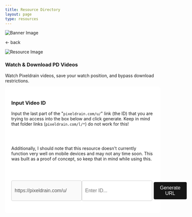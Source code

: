```yaml
---
title: Resource Directory
layout: page
type: resources
---
```

<style>
    hr.has-background-black {
        display: none;
    }

    h1.title {
        display: none;
    }
</style>
<link rel="stylesheet" href="https://api.scyted.tv/v1/wave-development/dashboard/scytedtv-resources.css">
<link rel="stylesheet" href="https://api.scyted.tv/v1/wave-development/dashboard/mobile-lock.css">
<body>

<!-- <div class="mobile-error">
  <div id="error-message" style="color: red;">
    ScytedTV Resources isn't currently available to mobile users at this time.
  </div>
</div> -->

<div class="banner">
    <img src="https://cdn.scyted.tv/website-assets/resource-portal/banner.jpg" alt="Banner Image" class="banner-image">
  </div>

<div class="resource-container">
  
  <div class="resource-wrapper">
  
  <div class="resource-back" onclick="backButton()"><p>← back</p></div>

  <div class="resource-info-box">
    <img src="https://cdn.scyted.tv/website-assets/resource-portal/logos/pixeldrain.jpg" alt="Resource Image" class="resource-image">
    <h3>Watch & Download PD Videos</h3>
    Watch Pixeldrain videos, save your watch position, and bypass download restrictions.<br>
  </div>
  
  </div>
  
<div class="resource-box">

  <div id="login-container" class="login-container">
  </div>

  <style>
    .user-info-box {
        flex: 1;
        padding: 20px;
        background-color: #fff;
        border-radius: 8px;
        margin-top: 10px;
        text-align: left;
    }
    .input-group {
    display: flex;
    margin-bottom: 20px;
  }
  .input-group input[type="text"] {
    flex: 1;
    padding: 10px;
    border: 1px solid #ccc;
    border-radius: 4px;
    font-size: 16px;
  }
  .input-group button {
    padding: 10px 20px;
    background-color: #161616;
    color: white;
    border: none;
    border-radius: 4px;
    cursor: pointer;
    font-size: 16px;
    margin: 5px;
  }
  .input-group button:hover {
    background-color: #45a049;
  }
  #error {
    color: red;
    margin-top: 10px;
  }
    </style>
<div class="container">

<div id="error"></div>

<div class="user-info-box" id="userInfoBox">

<h3>Input Video ID</h3>

Input the last part of the "<code>pixeldrain.com/u/</code>" link (the ID) that you are trying to access into the box below and click generate. Keep in mind that folder links (<code>pixeldrain.com/l/*</code>) do not work for this!

<br><br>

Additionally, I should note that this resource doesn't currently function very well on mobile devices and may not any time soon. This was built as a proof of concept, so keep that in mind while using this.

<br><br>
  
  <div class="input-group">
    <input type="text" id="urlInput" value="https://pixeldrain.com/u/" disabled>
    <input type="text" id="idInput" placeholder="Enter ID..." oninput="toggleButton()">
    <button id="generateBtn" onclick="generateURL()" disabled>Generate URL</button>
  </div>

</div>
</div>
</div>
</div>

<script src="https://api.scyted.tv/v1/wave-development/dashboard/page-loading-script.js"></script>
<script src="index-script.js"></script>
<script src="insert-scripts.js"></script>
<script src="https://api.scyted.tv/v1/wave-development/dashboard/mobile-redirect.js"></script>
<script async src="https://www.googletagmanager.com/gtag/js?id=G-LF3ZTHGQHE"></script>

</body>